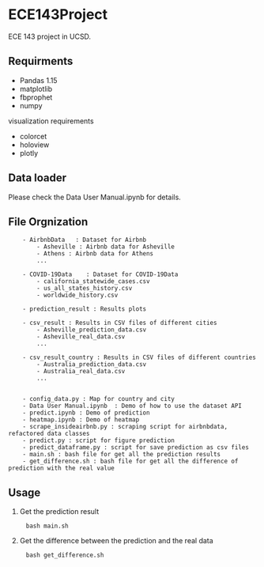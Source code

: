 # ECE143Project
ECE 143 project in UCSD. 

## Requirments

- Pandas 1.15
- matplotlib
- fbprophet
- numpy

visualization requirements
- colorcet
- holoview
- plotly


## Data loader
Please check the Data User Manual.ipynb for details.

## File Orgnization
```
    - AirbnbData   : Dataset for Airbnb
        - Asheville : Airbnb data for Asheville
        - Athens : Airbnb data for Athens
        ...

    - COVID-19Data    : Dataset for COVID-19Data
        - california_statewide_cases.csv
        - us_all_states_history.csv
        - worldwide_history.csv
    
    - prediction_result : Results plots
    
    - csv_result : Results in CSV files of different cities
        - Asheville_prediction_data.csv
        - Asheville_real_data.csv
        ...
    
    - csv_result_country : Results in CSV files of different countries
        - Australia_prediction_data.csv
        - Australia_real_data.csv
        ...
    
    
    - config_data.py : Map for country and city
    - Data User Manual.ipynb  : Demo of how to use the dataset API
    - predict.ipynb : Demo of prediction
    - heatmap.ipynb : Demo of heatmap
    - scrape_insideairbnb.py : scraping script for airbnbdata, refactored data classes
    - predict.py : script for figure prediction
    - predict_dataframe.py : script for save prediction as csv files 
    - main.sh : bash file for get all the prediction results
    - get_difference.sh : bash file for get all the difference of prediction with the real value
```

## Usage
1. Get the prediction result
```
     bash main.sh
```
    
2. Get the difference between the prediction and the real data
```
     bash get_difference.sh
```
